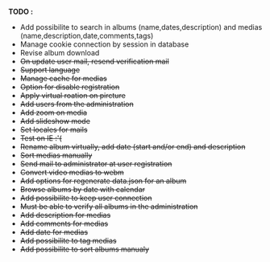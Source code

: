 **TODO :**
* Add possibilite to search in albums (name,dates,description) and medias (name,description,date,comments,tags)
* Manage cookie connection by session in database
* Revise album download
* ~~On update user mail, resend verification mail~~
* ~~Support language~~
* ~~Manage cache for medias~~
* ~~Option for disable registration~~
* ~~Apply virtual roation on pircture~~
* ~~Add users from the administration~~
* ~~Add zoom on media~~
* ~~Add slideshow mode~~
* ~~Set locales for mails~~
* ~~Test on IE :'(~~
* ~~Rename album virtually, add date (start and/or end) and description~~
* ~~Sort medias manually~~
* ~~Send mail to administrator at user registration~~
* ~~Convert video medias to webm~~
* ~~Add options for regenerate data.json for an album~~
* ~~Browse albums by date with calendar~~
* ~~Add possibilite to keep user connection~~
* ~~Must be able to verify all albums in the administration~~
* ~~Add description for medias~~
* ~~Add comments for medias~~
* ~~Add date for medias~~
* ~~Add possibilite to tag medias~~
* ~~Add possibilite to sort albums manualy~~
